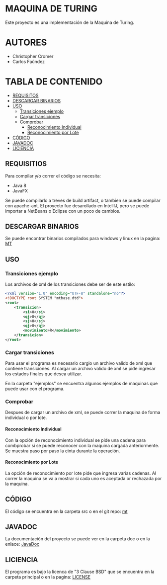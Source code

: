 # MAQUINA DE TURING
Este proyecto es una implementación de la Maquina de Turing.

# AUTORES
* Christopher Cromer
* Carlos Faúndez

# TABLA DE CONTENIDO
* [REQUISITOS](#requisitos)
* [DESCARGAR BINARIOS](#binarios)
* [USO](#uso)
	* [Transiciones ejemplo](#transiciones)
	* [Cargar transiciones](#cargar_transiciones)
	* [Comprobar](#comprobar)
		* [Reconocimiento Individual](#individual)
		* [Reconocimiento por Lote](#lote)
* [CÓDIGO](#codigo)
* [JAVADOC](#javadoc)
* [LICIENCIA](#liciencia)

## REQUISITIOS <a id="requisitos"></a>
Para compilar y/o correr el código se necesita:
* Java 8
* JavaFX

Se puede compilarlo a treves de build artifact, o tambien se puede compilar con apache-ant.
El proyecto fue desarollado en IntellIJ, pero se puede importar a NetBeans o Eclipse con un poco de cambios.

## DESCARGAR BINARIOS <a id="binarios"></a>
Se puede encontrar binarios compilados para windows y linux en la pagina: [MT](https://cromer.cl/mt)

## USO <a id="uso"></a>

### Transiciones ejemplo <a id="transiciones"></a>
Los archivos de xml de los transiciones debe ser de este estilo:
```xml
<?xml version="1.0" encoding="UTF-8" standalone="no"?>
<!DOCTYPE root SYSTEM "mtbase.dtd">
<root>
	<transicion>
		<si>0</si>
		<qj>0</qj>
		<sj>0</sj>
		<qj>0</qj>
		<movimiento>R</movimiento>
	</transicion>
</root>
```

### Cargar transiciones <a id="cargar_transiciones"></a>
Para usar el programa es necesario cargio un archivo valido de xml que contiene transiciones.
Al cargar un archivo valido de xml se pide ingresar los estados finales que desea utilizar.

En la carpeta "ejemplos" se encuentra algunos ejemplos de maquinas que puede usar con el programa.

### Comprobar <a id="comprobar"></a>
Despues de cargar un archivo de xml, se puede correr la maquina de forma individual o por lote.

#### Reconocimiento Individual <a id="individual"></a>
Con la opción de reconocimiento individual se pide una cadena para combprobar si se puede reconocer con la maquina cargada anteriormente.
Se muestra paso por paso la cinta durante la operación.

#### Reconocimiento por Lote <a id="lote"></a>
La opción de reconocimiento por lote pide que ingresa varias cadenas. Al correr la maquina se va a mostrar si cada uno es aceptada or rechazada por la maquina.

## CÓDIGO <a id="codigo"></a>
El código se encuentra en la carpeta src o en el git repo: [mt](https://git.cromer.cl/cromer/mt)

## JAVADOC <a id="javadoc"></a>
La documentación del proyecto se puede ver en la carpeta doc o en la enlace: [JavaDoc](https://cromer.cl/mt/doc/index.html)

## LICIENCIA <a id="liciencia"></a>
El programa es bajo la licenca de "3 Clause BSD" que se encuentra en la carpeta principal o en la pagina: [LICENSE](https://git.cromer.cl/UBB/mt/raw/branch/master/LICENSE)